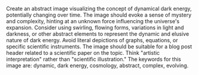 Create an abstract image visualizing the concept of dynamical dark energy, potentially changing over time.  The image should evoke a sense of mystery and complexity, hinting at an unknown force influencing the universe's expansion.  Consider using swirling, flowing forms, variations in light and darkness, or other abstract elements to represent the dynamic and elusive nature of dark energy. Avoid literal depictions of graphs, equations, or specific scientific instruments.  The image should be suitable for a blog post header related to a scientific paper on the topic. Think "artistic interpretation" rather than "scientific illustration." The keywords for this image are: dynamic, dark energy, cosmology, abstract, complex, evolving.
